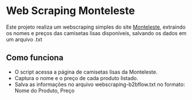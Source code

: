 # Web Scraping Monteleste 

Este projeto realiza um webscraping simples do site [Monteleste](https://www.monteleste.com.br/camisetas-lisas), extraindo os nomes e preços das camisetas lisas disponíveis, salvando os dados em um arquivo .txt

## Como funciona
- O script acessa a página de camisetas lisas da Monteleste.
- Captura o nome e o preço de cada produto listado.
- Salva as informações no arquivo webscraping-b2bflow.txt no formato:
Nome do Produto, Preço
